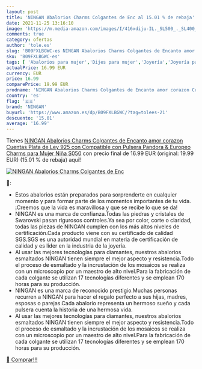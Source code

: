 ```yaml
---
layout: post
title: 'NINGAN Abalorios Charms Colgantes de Enc al 15.01 % de rebaja'
date: 2021-11-25 13:16:10
image: 'https://m.media-amazon.com/images/I/416xdiju-IL._SL500_._SL400_.jpg'
comments: true
category: ofertas
author: 'tole.es'
slug: 'B09FXLBGWC-es NINGAN Abalorios Charms Colgantes de Encanto amor corazon...'
sku: 'B09FXLBGWC-es'
tags: [ 'Abalorios para mujer','Dijes para mujer','Joyería','Joyería para mujer','de','ley','ningan','pandora','plata', ]
actualPrice: 16.99 EUR
currency: EUR
price: 16.99
comparePrice: 19.99 EUR
prodname: 'NINGAN Abalorios Charms Colgantes de Encanto amor corazon Cuentas Plata de Ley 925 con Compatible con Pulsera Pandora & Europeo  Charms para Mujer Niña S050'
country: 'es'
flag: '🇪🇸'
brand: 'NINGAN'
buyurl: 'https://www.amazon.es/dp/B09FXLBGWC/?tag=tolees-21'
descuento: '15.01'
average: '16.99'
---
```


Tienes [NINGAN Abalorios Charms Colgantes de Encanto amor corazon Cuentas Plata de Ley 925 con Compatible con Pulsera Pandora & Europeo  Charms para Mujer Niña S050](https://www.amazon.es/dp/B09FXLBGWC/?tag=tolees-21) con precio final de  16.99 EUR (original: 19.99 EUR) (15.01 %  de rebaja) aqui!

[![NINGAN Abalorios Charms Colgantes de Enc](https://m.media-amazon.com/images/I/416xdiju-IL._SL500_._SL400_.jpg)](https://www.amazon.es/dp/B09FXLBGWC/?tag=tolees-21)

🔎:

- Estos abalorios están preparados para sorprenderte en cualquier momento y para formar parte de los momentos importantes de tu vida.¡Creemos que la vida es maravillosa y que se recibe lo que se da!
- NINGAN es una marca de confianza.Todas las piedras y cristales de Swarovski pasan rigurosos controles.Ya sea por color, corte o claridad, todas las piezas de NINGAN cumplen con los más altos niveles de certificación.Cada producto viene con su certificado de calidad SGS.SGS es una autoridad mundial en materia de certificación de calidad y es líder en la industria de la joyería.
- Al usar las mejores tecnologías para diamantes, nuestros abalorios esmaltados NINGAN tienen siempre el mejor aspecto y resistencia.Todo el proceso de esmaltado y la incrustación de los mosaicos se realiza con un microscopio por un maestro de alto nivel.Para la fabricación de cada colgante se utilizan 17 tecnologías diferentes y se emplean 170 horas para su producción.
- NINGAN es una marca de reconocido prestigio.Muchas personas recurren a NINGAN para hacer el regalo perfecto a sus hijas, madres, esposas o parejas.Cada abalorio representa un hermoso sueño y cada pulsera cuenta la historia de una hermosa vida.
- Al usar las mejores tecnologías para diamantes, nuestros abalorios esmaltados NINGAN tienen siempre el mejor aspecto y resistencia.Todo el proceso de esmaltado y la incrustación de los mosaicos se realiza con un microscopio por un maestro de alto nivel.Para la fabricación de cada colgante se utilizan 17 tecnologías diferentes y se emplean 170 horas para su producción.

[🛒 Comprar!!!](https://www.amazon.es/dp/B09FXLBGWC/?tag=tolees-21)
